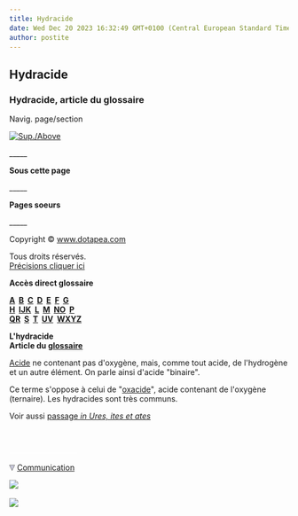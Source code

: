 ```yaml
---
title: Hydracide
date: Wed Dec 20 2023 16:32:49 GMT+0100 (Central European Standard Time)
author: postite
---
```


## Hydracide
### Hydracide, article du glossaire
 Navig. page/section

[![Sup./Above](_derived/up_cmp_themenoir010_up.gif)](h.html)

\_\_\_\_\_

**Sous cette page**

\_\_\_\_\_

**Pages soeurs**

\_\_\_\_\_

Copyright © www.dotapea.com

Tous droits réservés.  
[Précisions cliquer ici](droitscopie.html)

**Accès direct glossaire**

**[A](a.html)  [B](b.html)  [C](c.html)  [D](d.html)  [E](e.html)  [F](f.html)  [G](g.html)  
[H](h.html)  [IJK](ijk.html)  [L](l.html)  [M](m.html)  [NO](no.html)  [P](p.html)  
[QR](qr.html)  [S](s.html)  [T](t.html)  [UV](uv.html)  [WXYZ](wxyz.html)**

**L'hydracide  
Article du [glossaire](glossaire.html)**

[Acide](acides.html) ne contenant pas d'oxygène, mais, comme tout acide, de l'hydrogène et un autre élément. On parle ainsi d'acide "binaire".

Ce terme s'oppose à celui de "[oxacide](oxacide.html)", acide contenant de l'oxygène (ternaire). Les hydracides sont très communs.

Voir aussi [passage _in Ures, ites et ates_](uresiresates.html#ions)



 

 ![](images/transparent122x1.gif)

![](images/flechebas.gif) [Communication](http://www.artrealite.com/annonceurs.htm) 

[![](https://cbonvin.fr/sites/regie.artrealite.com/visuels/campagne1.png)](index-2.html#20131014)

![](https://cbonvin.fr/sites/regie.artrealite.com/visuels/campagne2.png)
